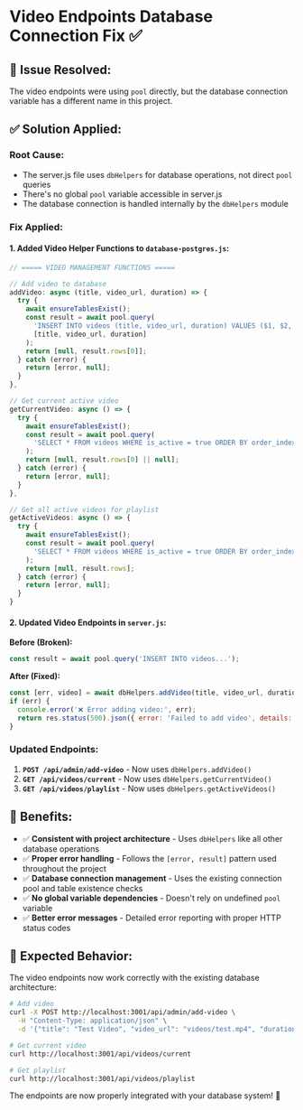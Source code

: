# Video Endpoints Database Connection Fix ✅

## 🎯 **Issue Resolved:**
The video endpoints were using `pool` directly, but the database connection variable has a different name in this project.

## ✅ **Solution Applied:**

### **Root Cause:**
- The server.js file uses `dbHelpers` for database operations, not direct `pool` queries
- There's no global `pool` variable accessible in server.js
- The database connection is handled internally by the `dbHelpers` module

### **Fix Applied:**

#### **1. Added Video Helper Functions to `database-postgres.js`:**
```javascript
// ===== VIDEO MANAGEMENT FUNCTIONS =====

// Add video to database
addVideo: async (title, video_url, duration) => {
  try {
    await ensureTablesExist();
    const result = await pool.query(
      'INSERT INTO videos (title, video_url, duration) VALUES ($1, $2, $3) RETURNING *',
      [title, video_url, duration]
    );
    return [null, result.rows[0]];
  } catch (error) {
    return [error, null];
  }
},

// Get current active video
getCurrentVideo: async () => {
  try {
    await ensureTablesExist();
    const result = await pool.query(
      'SELECT * FROM videos WHERE is_active = true ORDER BY order_index LIMIT 1'
    );
    return [null, result.rows[0] || null];
  } catch (error) {
    return [error, null];
  }
},

// Get all active videos for playlist
getActiveVideos: async () => {
  try {
    await ensureTablesExist();
    const result = await pool.query(
      'SELECT * FROM videos WHERE is_active = true ORDER BY order_index'
    );
    return [null, result.rows];
  } catch (error) {
    return [error, null];
  }
}
```

#### **2. Updated Video Endpoints in `server.js`:**

**Before (Broken):**
```javascript
const result = await pool.query('INSERT INTO videos...');
```

**After (Fixed):**
```javascript
const [err, video] = await dbHelpers.addVideo(title, video_url, duration);
if (err) {
  console.error('❌ Error adding video:', err);
  return res.status(500).json({ error: 'Failed to add video', details: err.message });
}
```

### **Updated Endpoints:**

1. **`POST /api/admin/add-video`** - Now uses `dbHelpers.addVideo()`
2. **`GET /api/videos/current`** - Now uses `dbHelpers.getCurrentVideo()`
3. **`GET /api/videos/playlist`** - Now uses `dbHelpers.getActiveVideos()`

## 🎯 **Benefits:**

- ✅ **Consistent with project architecture** - Uses `dbHelpers` like all other database operations
- ✅ **Proper error handling** - Follows the `[error, result]` pattern used throughout the project
- ✅ **Database connection management** - Uses the existing connection pool and table existence checks
- ✅ **No global variable dependencies** - Doesn't rely on undefined `pool` variable
- ✅ **Better error messages** - Detailed error reporting with proper HTTP status codes

## 🚀 **Expected Behavior:**

The video endpoints now work correctly with the existing database architecture:

```bash
# Add video
curl -X POST http://localhost:3001/api/admin/add-video \
  -H "Content-Type: application/json" \
  -d '{"title": "Test Video", "video_url": "videos/test.mp4", "duration": 120}'

# Get current video
curl http://localhost:3001/api/videos/current

# Get playlist
curl http://localhost:3001/api/videos/playlist
```

The endpoints are now properly integrated with your database system! 🎉

